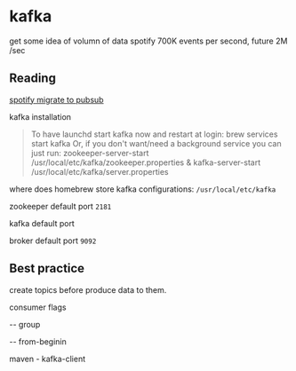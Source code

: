 # kafka


get some idea of volumn of data
spotify 700K events per second, future 2M /sec

## Reading

[spotify migrate to pubsub](https://labs.spotify.com/2016/03/10/spotifys-event-delivery-the-road-to-the-cloud-part-iii/)

kafka installation

> To have launchd start kafka now and restart at login:
  brew services start kafka
Or, if you don't want/need a background service you can just run:
  zookeeper-server-start /usr/local/etc/kafka/zookeeper.properties & kafka-server-start /usr/local/etc/kafka/server.properties


where does homebrew store kafka configurations: `/usr/local/etc/kafka`

zookeeper default port `2181`

kafka default port

broker default port `9092`

## Best practice

create topics before produce data to them.

consumer flags

-- group

-- from-beginin

maven - kafka-client
